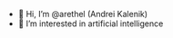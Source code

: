 - 👋 Hi, I’m @arethel (Andrei Kalenik)
- 👀 I’m interested in artificial intelligence
<!---
arethel/arethel is a ✨ special ✨ repository because its `README.md` (this file) appears on your GitHub profile.
You can click the Preview link to take a look at your changes.
--->
